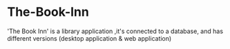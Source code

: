 # The-Book-Inn
'The Book Inn' is a library application ,it's connected to a database, and has different versions (desktop application &amp; web application)
